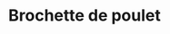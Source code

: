 ---
title: "Brochette de poulet"
description: ""
price_s: ""
price_l: ""
price_lg: "9.95"
weight: "5"
---